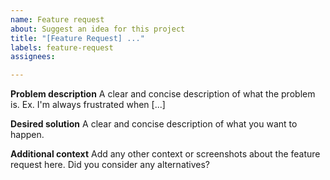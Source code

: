 ```yaml
---
name: Feature request
about: Suggest an idea for this project
title: "[Feature Request] ..."
labels: feature-request
assignees:

---
```


**Problem description**
A clear and concise description of what the problem is. Ex. I'm always frustrated when [...]

**Desired solution**
A clear and concise description of what you want to happen.

**Additional context**
Add any other context or screenshots about the feature request here. Did you consider any alternatives?

